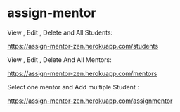 # assign-mentor



View , Edit , Delete  and All Students:

https://assign-mentor-zen.herokuapp.com/students

View , Edit , Delete  And All Mentors:

https://assign-mentor-zen.herokuapp.com/mentors

Select one mentor and Add multiple Student :

https://assign-mentor-zen.herokuapp.com/assignmentor
